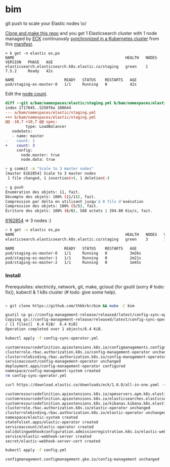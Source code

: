 # bim

git push to scale your Elastic nodes \o/

[Clone and make this repo](#Install) and you get 1 Elasticsearch cluster with 1 node managed by [ECK](https://www.elastic.co/guide/en/cloud-on-k8s/current/index.html) continuously [synchronized in a Kubernetes cluster](https://cloud.google.com/kubernetes-engine/docs/add-on/config-sync/how-to/installing) from this [manifest](https://github.com/thbkrkr/bim/blob/e010262effa102318071d248055f6c632b9ea375/bam/namespaces/elastic/staging.yml#L1-L18).

```
> k get -n elastic es,po
NAME                                                 HEALTH   NODES   VERSION   PHASE   AGE
elasticsearch.elasticsearch.k8s.elastic.co/staging   green    1       7.5.2     Ready   42s

NAME                      READY   STATUS    RESTARTS   AGE
pod/staging-es-master-0   1/1     Running   0          42s

```

Edit the [node count](https://github.com/thbkrkr/bim/blob/e010262effa102318071d248055f6c632b9ea375/bam/namespaces/elastic/staging.yml#L13).

```diff
diff --git a/bam/namespaces/elastic/staging.yml b/bam/namespaces/elastic/staging.yml
index 1717045..5250f6a 100644
--- a/bam/namespaces/elastic/staging.yml
+++ b/bam/namespaces/elastic/staging.yml
@@ -10,7 +10,7 @@ spec:
         type: LoadBalancer
   nodeSets:
   - name: master
-    count: 1
+    count: 3
     config:
       node.master: true
       node.data: true
```

```sh
> g commit -m "Scale to 3 master nodes"
[master 6162854] Scale to 3 master nodes
 1 file changed, 1 insertion(+), 1 deletion(-)

> g push
Énumération des objets: 11, fait.
Décompte des objets: 100% (11/11), fait.
Compression par delta en utilisant jusqu'à 8 fils d'exécution
Compression des objets: 100% (5/5), fait.
Écriture des objets: 100% (6/6), 588 octets | 294.00 Kio/s, fait.
```

[6162854](https://github.com/thbkrkr/bim/commit/6162854ec07cd1c24596d784c9582a063b8c37cb) => 3 nodes :)

```sh
> k get -n elastic es,po
NAME                                                 HEALTH   NODES   VERSION   PHASE   AGE
elasticsearch.elasticsearch.k8s.elastic.co/staging   green    3       7.5.2     Ready   3m30s

NAME                      READY   STATUS    RESTARTS   AGE
pod/staging-es-master-0   1/1     Running   0          3m26s
pod/staging-es-master-1   1/1     Running   0          2m21s
pod/staging-es-master-2   1/1     Running   0          1m45s
```

### Install

Prerequisites: electricity, network, git, make, gcloud (for gsutil (sorry # todo: fix)), kubectl & 1 k8s cluster (# todo: give some help).

```sh

> git clone https://github.com/thbkrkr/bim && make -C bim

gsutil cp gs://config-management-release/released/latest/config-sync-operator.yaml config-sync-operator.yml
Copying gs://config-management-release/released/latest/config-sync-operator.yaml...
/ [1 files][  6.4 KiB/  6.4 KiB]
Operation completed over 1 objects/6.4 KiB.

kubectl apply -f config-sync-operator.yml

customresourcedefinition.apiextensions.k8s.io/configmanagements.configmanagement.gke.io configured
clusterrole.rbac.authorization.k8s.io/config-management-operator unchanged
clusterrolebinding.rbac.authorization.k8s.io/config-management-operator unchanged
serviceaccount/config-management-operator unchanged
deployment.apps/config-management-operator configured
namespace/config-management-system created
rm config-sync-operator.yml

curl https://download.elastic.co/downloads/eck/1.0.0/all-in-one.yaml -sL | kubectl apply -f-

customresourcedefinition.apiextensions.k8s.io/apmservers.apm.k8s.elastic.co configured
customresourcedefinition.apiextensions.k8s.io/elasticsearches.elasticsearch.k8s.elastic.co configured
customresourcedefinition.apiextensions.k8s.io/kibanas.kibana.k8s.elastic.co configured
clusterrole.rbac.authorization.k8s.io/elastic-operator unchanged
clusterrolebinding.rbac.authorization.k8s.io/elastic-operator unchanged
namespace/elastic-system created
statefulset.apps/elastic-operator created
serviceaccount/elastic-operator created
validatingwebhookconfiguration.admissionregistration.k8s.io/elastic-webhook.k8s.elastic.co configured
service/elastic-webhook-server created
secret/elastic-webhook-server-cert created

kubectl apply -f config.yml

configmanagement.configmanagement.gke.io/config-management unchanged
```